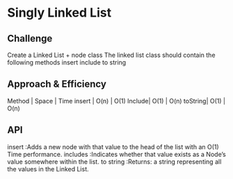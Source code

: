 # Singly Linked List

## Challenge

Create a Linked List + node class
The linked list class should contain the following methods
insert 
include
to string

## Approach & Efficiency
 Method | Space | Time
 insert | O(n)  | O(1)
 Include| O(1)  | O(n)
 toString| O(1) | O(n)
## API
insert :Adds a new node with that value to the head of the list with an O(1) Time performance.
includes :Indicates whether that value exists as a Node’s value somewhere within the list.
to string :Returns: a string representing all the values in the Linked List.
